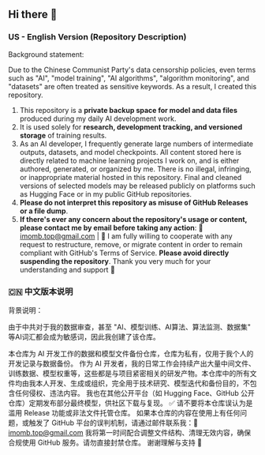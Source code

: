 ## Hi there 👋

<!--
**imomb/imomb** is a ✨ _special_ ✨ repository because its `README.md` (this file) appears on your GitHub profile.

Here are some ideas to get you started:

- 🔭 I’m currently working on ...
- 🌱 I’m currently learning ...
- 👯 I’m looking to collaborate on ...
- 🤔 I’m looking for help with ...
- 💬 Ask me about ...
- 📫 How to reach me: ...
- 😄 Pronouns: ...
- ⚡ Fun fact: ...
-->

### US - English Version (Repository Description)

Background statement:

Due to the Chinese Communist Party's data censorship policies, even terms such as "AI", "model training", "AI algorithms", "algorithm monitoring", and "datasets" are often treated as sensitive keywords. As a result, I created this repository.


1. This repository is a **private backup space for model and data files** produced during my daily AI development work.
2. It is used solely for **research, development tracking, and versioned storage** of training results.
3. As an AI developer, I frequently generate large numbers of intermediate outputs, datasets, and model checkpoints. All content stored here is directly related to machine learning projects I work on, and is either authored, generated, or organized by me. There is no illegal, infringing, or inappropriate material hosted in this repository.
Final and cleaned versions of selected models may be released publicly on platforms such as Hugging Face or in my public GitHub repositories.
4. **Please do not interpret this repository as misuse of GitHub Releases or a file dump**.
5. **If there's ever any concern about the repository's usage or content, please contact me by email before taking any action**: 📧 imomb.top@gmail.com | 🌱 I am fully willing to cooperate with any request to restructure, remove, or migrate content in order to remain compliant with GitHub's Terms of Service. **Please avoid directly suspending the repository**. Thank you very much for your understanding and support 🙏



### 🇨🇳 中文版本说明

背景说明：

由于中共对于我的数据审查，甚至 "AI、模型训练、AI算法、算法监测、数据集" 等AI词汇都会成为敏感词，因此我创建了该仓库。

本仓库为 AI 开发工作的数据和模型文件备份仓库，仓库为私有，仅用于我个人的开发记录与数据备份。
作为 AI 开发者，我的日常工作会持续产出大量中间文件、训练数据、模型权重等，这些都是与项目紧密相关的研发产物。本仓库中的所有文件均由我本人开发、生成或组织，完全用于技术研究、模型迭代和备份目的，不包含任何侵权、违法内容。
我也在其他公开平台（如 Hugging Face、GitHub 公开仓库）定期发布部分最终模型，供社区下载与复现。
✅ 请不要将本仓库误认为是滥用 Release 功能或非法文件托管仓库。
如果本仓库的内容在使用上有任何问题，或触发了 GitHub 平台的误判机制，请通过邮件联系我：📧 imomb.top@gmail.com
我将第一时间配合调整文件结构、清理无效内容，确保合规使用 GitHub 服务。请勿直接封禁仓库。
谢谢理解与支持 🙏
